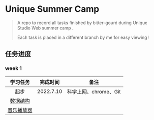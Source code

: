 #  Unique Summer Camp

> A repo to record all tasks finished by bitter-gourd during Unique Studio Web summer camp .
>
> Each task is placed in a different branch by me for easy viewing !

## 任务进度

### week 1

|                         **学习任务**                         | 完成时间  |         备注          |
| :----------------------------------------------------------: | :-------: | :-------------------: |
|                             起步                             | 2022.7.10 | 科学上网、chrome、Git |
| [数据结构](https://github.com/gaoachao/Unique-Summer-Camp/tree/1-Data-Structure) |           |                       |
|                          [音乐播放器](https://github.com/gaoachao/Unique-Summer-Camp/tree/2-Music-Player)                          |           |                       |

